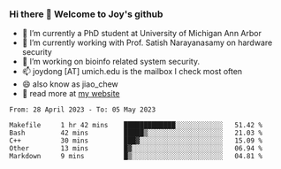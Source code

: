 ### Hi there 👋 Welcome to Joy's github

- 🔭 I’m currently a PhD student at University of Michigan Ann Arbor
- 🌱 I’m currently working with Prof. Satish Narayanasamy on hardware security
- 👯 I’m working on bioinfo related system security. 
- 📫 joydong [AT] umich.edu is the mailbox I check most often
- 😄 also know as jiao_chew
- 💬 read more at [my website](https://joydddd.github.io/)
<!--START_SECTION:waka-->

```text
From: 28 April 2023 - To: 05 May 2023

Makefile     1 hr 42 mins    █████████████░░░░░░░░░░░░   51.42 %
Bash         42 mins         █████▒░░░░░░░░░░░░░░░░░░░   21.03 %
C++          30 mins         ███▓░░░░░░░░░░░░░░░░░░░░░   15.09 %
Other        13 mins         █▓░░░░░░░░░░░░░░░░░░░░░░░   06.94 %
Markdown     9 mins          █▒░░░░░░░░░░░░░░░░░░░░░░░   04.81 %
```

<!--END_SECTION:waka-->
